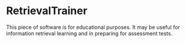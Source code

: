 # RetrievalTrainer
This piece of software is for educational purposes. It may be useful for information retrieval learning and in preparing for assessment tests.

